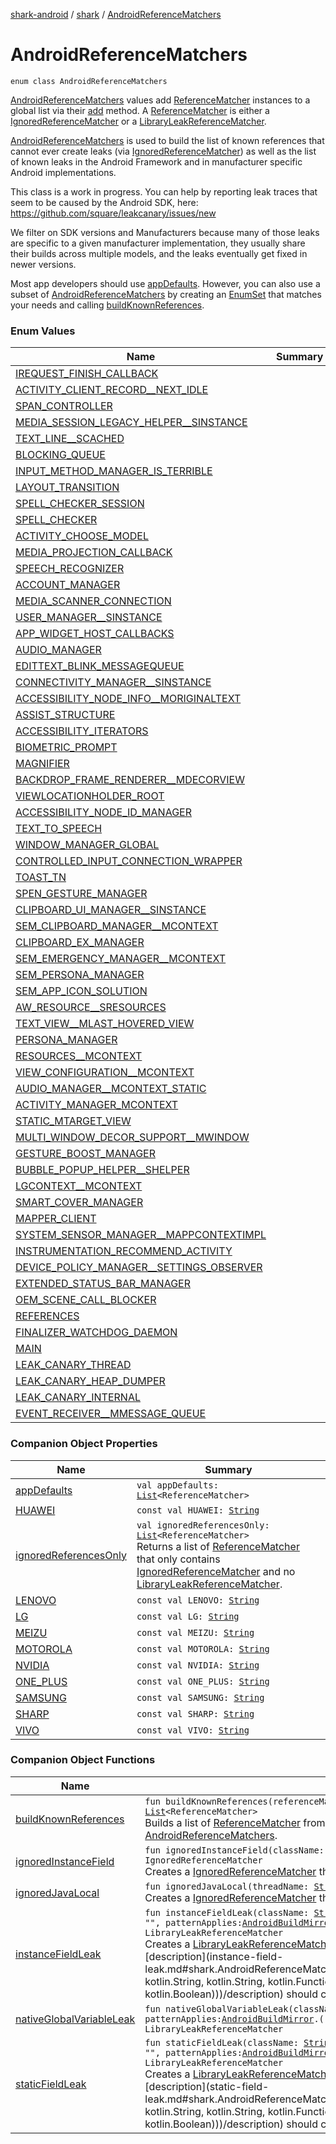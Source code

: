 [shark-android](../../index.md) / [shark](../index.md) / [AndroidReferenceMatchers](./index.md)

# AndroidReferenceMatchers

`enum class AndroidReferenceMatchers`

[AndroidReferenceMatchers](./index.md) values add [ReferenceMatcher](#) instances to a global list via their
[add](#) method. A [ReferenceMatcher](#) is either a [IgnoredReferenceMatcher](#) or
a [LibraryLeakReferenceMatcher](#).

[AndroidReferenceMatchers](./index.md) is used to build the list of known references that cannot ever create
leaks (via [IgnoredReferenceMatcher](#)) as well as the list of known leaks in the Android Framework
and in manufacturer specific Android implementations.

This class is a work in progress. You can help by reporting leak traces that seem to be caused
by the Android SDK, here: https://github.com/square/leakcanary/issues/new

We filter on SDK versions and Manufacturers because many of those leaks are specific to a given
manufacturer implementation, they usually share their builds across multiple models, and the
leaks eventually get fixed in newer versions.

Most app developers should use [appDefaults](app-defaults.md). However, you can also use a subset of
[AndroidReferenceMatchers](./index.md) by creating an [EnumSet](https://docs.oracle.com/javase/6/docs/api/java/util/EnumSet.html) that matches your needs and calling
[buildKnownReferences](build-known-references.md).

### Enum Values

| Name | Summary |
|---|---|
| [IREQUEST_FINISH_CALLBACK](-i-r-e-q-u-e-s-t_-f-i-n-i-s-h_-c-a-l-l-b-a-c-k.md) |  |
| [ACTIVITY_CLIENT_RECORD__NEXT_IDLE](-a-c-t-i-v-i-t-y_-c-l-i-e-n-t_-r-e-c-o-r-d__-n-e-x-t_-i-d-l-e.md) |  |
| [SPAN_CONTROLLER](-s-p-a-n_-c-o-n-t-r-o-l-l-e-r.md) |  |
| [MEDIA_SESSION_LEGACY_HELPER__SINSTANCE](-m-e-d-i-a_-s-e-s-s-i-o-n_-l-e-g-a-c-y_-h-e-l-p-e-r__-s-i-n-s-t-a-n-c-e.md) |  |
| [TEXT_LINE__SCACHED](-t-e-x-t_-l-i-n-e__-s-c-a-c-h-e-d.md) |  |
| [BLOCKING_QUEUE](-b-l-o-c-k-i-n-g_-q-u-e-u-e.md) |  |
| [INPUT_METHOD_MANAGER_IS_TERRIBLE](-i-n-p-u-t_-m-e-t-h-o-d_-m-a-n-a-g-e-r_-i-s_-t-e-r-r-i-b-l-e.md) |  |
| [LAYOUT_TRANSITION](-l-a-y-o-u-t_-t-r-a-n-s-i-t-i-o-n.md) |  |
| [SPELL_CHECKER_SESSION](-s-p-e-l-l_-c-h-e-c-k-e-r_-s-e-s-s-i-o-n.md) |  |
| [SPELL_CHECKER](-s-p-e-l-l_-c-h-e-c-k-e-r.md) |  |
| [ACTIVITY_CHOOSE_MODEL](-a-c-t-i-v-i-t-y_-c-h-o-o-s-e_-m-o-d-e-l.md) |  |
| [MEDIA_PROJECTION_CALLBACK](-m-e-d-i-a_-p-r-o-j-e-c-t-i-o-n_-c-a-l-l-b-a-c-k.md) |  |
| [SPEECH_RECOGNIZER](-s-p-e-e-c-h_-r-e-c-o-g-n-i-z-e-r.md) |  |
| [ACCOUNT_MANAGER](-a-c-c-o-u-n-t_-m-a-n-a-g-e-r.md) |  |
| [MEDIA_SCANNER_CONNECTION](-m-e-d-i-a_-s-c-a-n-n-e-r_-c-o-n-n-e-c-t-i-o-n.md) |  |
| [USER_MANAGER__SINSTANCE](-u-s-e-r_-m-a-n-a-g-e-r__-s-i-n-s-t-a-n-c-e.md) |  |
| [APP_WIDGET_HOST_CALLBACKS](-a-p-p_-w-i-d-g-e-t_-h-o-s-t_-c-a-l-l-b-a-c-k-s.md) |  |
| [AUDIO_MANAGER](-a-u-d-i-o_-m-a-n-a-g-e-r.md) |  |
| [EDITTEXT_BLINK_MESSAGEQUEUE](-e-d-i-t-t-e-x-t_-b-l-i-n-k_-m-e-s-s-a-g-e-q-u-e-u-e.md) |  |
| [CONNECTIVITY_MANAGER__SINSTANCE](-c-o-n-n-e-c-t-i-v-i-t-y_-m-a-n-a-g-e-r__-s-i-n-s-t-a-n-c-e.md) |  |
| [ACCESSIBILITY_NODE_INFO__MORIGINALTEXT](-a-c-c-e-s-s-i-b-i-l-i-t-y_-n-o-d-e_-i-n-f-o__-m-o-r-i-g-i-n-a-l-t-e-x-t.md) |  |
| [ASSIST_STRUCTURE](-a-s-s-i-s-t_-s-t-r-u-c-t-u-r-e.md) |  |
| [ACCESSIBILITY_ITERATORS](-a-c-c-e-s-s-i-b-i-l-i-t-y_-i-t-e-r-a-t-o-r-s.md) |  |
| [BIOMETRIC_PROMPT](-b-i-o-m-e-t-r-i-c_-p-r-o-m-p-t.md) |  |
| [MAGNIFIER](-m-a-g-n-i-f-i-e-r.md) |  |
| [BACKDROP_FRAME_RENDERER__MDECORVIEW](-b-a-c-k-d-r-o-p_-f-r-a-m-e_-r-e-n-d-e-r-e-r__-m-d-e-c-o-r-v-i-e-w.md) |  |
| [VIEWLOCATIONHOLDER_ROOT](-v-i-e-w-l-o-c-a-t-i-o-n-h-o-l-d-e-r_-r-o-o-t.md) |  |
| [ACCESSIBILITY_NODE_ID_MANAGER](-a-c-c-e-s-s-i-b-i-l-i-t-y_-n-o-d-e_-i-d_-m-a-n-a-g-e-r.md) |  |
| [TEXT_TO_SPEECH](-t-e-x-t_-t-o_-s-p-e-e-c-h.md) |  |
| [WINDOW_MANAGER_GLOBAL](-w-i-n-d-o-w_-m-a-n-a-g-e-r_-g-l-o-b-a-l.md) |  |
| [CONTROLLED_INPUT_CONNECTION_WRAPPER](-c-o-n-t-r-o-l-l-e-d_-i-n-p-u-t_-c-o-n-n-e-c-t-i-o-n_-w-r-a-p-p-e-r.md) |  |
| [TOAST_TN](-t-o-a-s-t_-t-n.md) |  |
| [SPEN_GESTURE_MANAGER](-s-p-e-n_-g-e-s-t-u-r-e_-m-a-n-a-g-e-r.md) |  |
| [CLIPBOARD_UI_MANAGER__SINSTANCE](-c-l-i-p-b-o-a-r-d_-u-i_-m-a-n-a-g-e-r__-s-i-n-s-t-a-n-c-e.md) |  |
| [SEM_CLIPBOARD_MANAGER__MCONTEXT](-s-e-m_-c-l-i-p-b-o-a-r-d_-m-a-n-a-g-e-r__-m-c-o-n-t-e-x-t.md) |  |
| [CLIPBOARD_EX_MANAGER](-c-l-i-p-b-o-a-r-d_-e-x_-m-a-n-a-g-e-r.md) |  |
| [SEM_EMERGENCY_MANAGER__MCONTEXT](-s-e-m_-e-m-e-r-g-e-n-c-y_-m-a-n-a-g-e-r__-m-c-o-n-t-e-x-t.md) |  |
| [SEM_PERSONA_MANAGER](-s-e-m_-p-e-r-s-o-n-a_-m-a-n-a-g-e-r.md) |  |
| [SEM_APP_ICON_SOLUTION](-s-e-m_-a-p-p_-i-c-o-n_-s-o-l-u-t-i-o-n.md) |  |
| [AW_RESOURCE__SRESOURCES](-a-w_-r-e-s-o-u-r-c-e__-s-r-e-s-o-u-r-c-e-s.md) |  |
| [TEXT_VIEW__MLAST_HOVERED_VIEW](-t-e-x-t_-v-i-e-w__-m-l-a-s-t_-h-o-v-e-r-e-d_-v-i-e-w.md) |  |
| [PERSONA_MANAGER](-p-e-r-s-o-n-a_-m-a-n-a-g-e-r.md) |  |
| [RESOURCES__MCONTEXT](-r-e-s-o-u-r-c-e-s__-m-c-o-n-t-e-x-t.md) |  |
| [VIEW_CONFIGURATION__MCONTEXT](-v-i-e-w_-c-o-n-f-i-g-u-r-a-t-i-o-n__-m-c-o-n-t-e-x-t.md) |  |
| [AUDIO_MANAGER__MCONTEXT_STATIC](-a-u-d-i-o_-m-a-n-a-g-e-r__-m-c-o-n-t-e-x-t_-s-t-a-t-i-c.md) |  |
| [ACTIVITY_MANAGER_MCONTEXT](-a-c-t-i-v-i-t-y_-m-a-n-a-g-e-r_-m-c-o-n-t-e-x-t.md) |  |
| [STATIC_MTARGET_VIEW](-s-t-a-t-i-c_-m-t-a-r-g-e-t_-v-i-e-w.md) |  |
| [MULTI_WINDOW_DECOR_SUPPORT__MWINDOW](-m-u-l-t-i_-w-i-n-d-o-w_-d-e-c-o-r_-s-u-p-p-o-r-t__-m-w-i-n-d-o-w.md) |  |
| [GESTURE_BOOST_MANAGER](-g-e-s-t-u-r-e_-b-o-o-s-t_-m-a-n-a-g-e-r.md) |  |
| [BUBBLE_POPUP_HELPER__SHELPER](-b-u-b-b-l-e_-p-o-p-u-p_-h-e-l-p-e-r__-s-h-e-l-p-e-r.md) |  |
| [LGCONTEXT__MCONTEXT](-l-g-c-o-n-t-e-x-t__-m-c-o-n-t-e-x-t.md) |  |
| [SMART_COVER_MANAGER](-s-m-a-r-t_-c-o-v-e-r_-m-a-n-a-g-e-r.md) |  |
| [MAPPER_CLIENT](-m-a-p-p-e-r_-c-l-i-e-n-t.md) |  |
| [SYSTEM_SENSOR_MANAGER__MAPPCONTEXTIMPL](-s-y-s-t-e-m_-s-e-n-s-o-r_-m-a-n-a-g-e-r__-m-a-p-p-c-o-n-t-e-x-t-i-m-p-l.md) |  |
| [INSTRUMENTATION_RECOMMEND_ACTIVITY](-i-n-s-t-r-u-m-e-n-t-a-t-i-o-n_-r-e-c-o-m-m-e-n-d_-a-c-t-i-v-i-t-y.md) |  |
| [DEVICE_POLICY_MANAGER__SETTINGS_OBSERVER](-d-e-v-i-c-e_-p-o-l-i-c-y_-m-a-n-a-g-e-r__-s-e-t-t-i-n-g-s_-o-b-s-e-r-v-e-r.md) |  |
| [EXTENDED_STATUS_BAR_MANAGER](-e-x-t-e-n-d-e-d_-s-t-a-t-u-s_-b-a-r_-m-a-n-a-g-e-r.md) |  |
| [OEM_SCENE_CALL_BLOCKER](-o-e-m_-s-c-e-n-e_-c-a-l-l_-b-l-o-c-k-e-r.md) |  |
| [REFERENCES](-r-e-f-e-r-e-n-c-e-s.md) |  |
| [FINALIZER_WATCHDOG_DAEMON](-f-i-n-a-l-i-z-e-r_-w-a-t-c-h-d-o-g_-d-a-e-m-o-n.md) |  |
| [MAIN](-m-a-i-n.md) |  |
| [LEAK_CANARY_THREAD](-l-e-a-k_-c-a-n-a-r-y_-t-h-r-e-a-d.md) |  |
| [LEAK_CANARY_HEAP_DUMPER](-l-e-a-k_-c-a-n-a-r-y_-h-e-a-p_-d-u-m-p-e-r.md) |  |
| [LEAK_CANARY_INTERNAL](-l-e-a-k_-c-a-n-a-r-y_-i-n-t-e-r-n-a-l.md) |  |
| [EVENT_RECEIVER__MMESSAGE_QUEUE](-e-v-e-n-t_-r-e-c-e-i-v-e-r__-m-m-e-s-s-a-g-e_-q-u-e-u-e.md) |  |

### Companion Object Properties

| Name | Summary |
|---|---|
| [appDefaults](app-defaults.md) | `val appDefaults: `[`List`](https://kotlinlang.org/api/latest/jvm/stdlib/kotlin.collections/-list/index.html)`<ReferenceMatcher>` |
| [HUAWEI](-h-u-a-w-e-i.md) | `const val HUAWEI: `[`String`](https://kotlinlang.org/api/latest/jvm/stdlib/kotlin/-string/index.html) |
| [ignoredReferencesOnly](ignored-references-only.md) | `val ignoredReferencesOnly: `[`List`](https://kotlinlang.org/api/latest/jvm/stdlib/kotlin.collections/-list/index.html)`<ReferenceMatcher>`<br>Returns a list of [ReferenceMatcher](#) that only contains [IgnoredReferenceMatcher](#) and no [LibraryLeakReferenceMatcher](#). |
| [LENOVO](-l-e-n-o-v-o.md) | `const val LENOVO: `[`String`](https://kotlinlang.org/api/latest/jvm/stdlib/kotlin/-string/index.html) |
| [LG](-l-g.md) | `const val LG: `[`String`](https://kotlinlang.org/api/latest/jvm/stdlib/kotlin/-string/index.html) |
| [MEIZU](-m-e-i-z-u.md) | `const val MEIZU: `[`String`](https://kotlinlang.org/api/latest/jvm/stdlib/kotlin/-string/index.html) |
| [MOTOROLA](-m-o-t-o-r-o-l-a.md) | `const val MOTOROLA: `[`String`](https://kotlinlang.org/api/latest/jvm/stdlib/kotlin/-string/index.html) |
| [NVIDIA](-n-v-i-d-i-a.md) | `const val NVIDIA: `[`String`](https://kotlinlang.org/api/latest/jvm/stdlib/kotlin/-string/index.html) |
| [ONE_PLUS](-o-n-e_-p-l-u-s.md) | `const val ONE_PLUS: `[`String`](https://kotlinlang.org/api/latest/jvm/stdlib/kotlin/-string/index.html) |
| [SAMSUNG](-s-a-m-s-u-n-g.md) | `const val SAMSUNG: `[`String`](https://kotlinlang.org/api/latest/jvm/stdlib/kotlin/-string/index.html) |
| [SHARP](-s-h-a-r-p.md) | `const val SHARP: `[`String`](https://kotlinlang.org/api/latest/jvm/stdlib/kotlin/-string/index.html) |
| [VIVO](-v-i-v-o.md) | `const val VIVO: `[`String`](https://kotlinlang.org/api/latest/jvm/stdlib/kotlin/-string/index.html) |

### Companion Object Functions

| Name | Summary |
|---|---|
| [buildKnownReferences](build-known-references.md) | `fun buildKnownReferences(referenceMatchers: `[`Set`](https://kotlinlang.org/api/latest/jvm/stdlib/kotlin.collections/-set/index.html)`<`[`AndroidReferenceMatchers`](./index.md)`>): `[`List`](https://kotlinlang.org/api/latest/jvm/stdlib/kotlin.collections/-list/index.html)`<ReferenceMatcher>`<br>Builds a list of [ReferenceMatcher](#) from the [referenceMatchers](build-known-references.md#shark.AndroidReferenceMatchers.Companion$buildKnownReferences(kotlin.collections.Set((shark.AndroidReferenceMatchers)))/referenceMatchers) set of [AndroidReferenceMatchers](./index.md). |
| [ignoredInstanceField](ignored-instance-field.md) | `fun ignoredInstanceField(className: `[`String`](https://kotlinlang.org/api/latest/jvm/stdlib/kotlin/-string/index.html)`, fieldName: `[`String`](https://kotlinlang.org/api/latest/jvm/stdlib/kotlin/-string/index.html)`): IgnoredReferenceMatcher`<br>Creates a [IgnoredReferenceMatcher](#) that matches a [InstanceFieldPattern](#). |
| [ignoredJavaLocal](ignored-java-local.md) | `fun ignoredJavaLocal(threadName: `[`String`](https://kotlinlang.org/api/latest/jvm/stdlib/kotlin/-string/index.html)`): IgnoredReferenceMatcher`<br>Creates a [IgnoredReferenceMatcher](#) that matches a [JavaLocalPattern](#). |
| [instanceFieldLeak](instance-field-leak.md) | `fun instanceFieldLeak(className: `[`String`](https://kotlinlang.org/api/latest/jvm/stdlib/kotlin/-string/index.html)`, fieldName: `[`String`](https://kotlinlang.org/api/latest/jvm/stdlib/kotlin/-string/index.html)`, description: `[`String`](https://kotlinlang.org/api/latest/jvm/stdlib/kotlin/-string/index.html)` = "", patternApplies: `[`AndroidBuildMirror`](../-android-build-mirror/index.md)`.() -> `[`Boolean`](https://kotlinlang.org/api/latest/jvm/stdlib/kotlin/-boolean/index.html)` = ALWAYS): LibraryLeakReferenceMatcher`<br>Creates a [LibraryLeakReferenceMatcher](#) that matches a [InstanceFieldPattern](#). [description](instance-field-leak.md#shark.AndroidReferenceMatchers.Companion$instanceFieldLeak(kotlin.String, kotlin.String, kotlin.String, kotlin.Function1((shark.AndroidBuildMirror, kotlin.Boolean)))/description) should convey what we know about this library leak. |
| [nativeGlobalVariableLeak](native-global-variable-leak.md) | `fun nativeGlobalVariableLeak(className: `[`String`](https://kotlinlang.org/api/latest/jvm/stdlib/kotlin/-string/index.html)`, description: `[`String`](https://kotlinlang.org/api/latest/jvm/stdlib/kotlin/-string/index.html)` = "", patternApplies: `[`AndroidBuildMirror`](../-android-build-mirror/index.md)`.() -> `[`Boolean`](https://kotlinlang.org/api/latest/jvm/stdlib/kotlin/-boolean/index.html)` = ALWAYS): LibraryLeakReferenceMatcher` |
| [staticFieldLeak](static-field-leak.md) | `fun staticFieldLeak(className: `[`String`](https://kotlinlang.org/api/latest/jvm/stdlib/kotlin/-string/index.html)`, fieldName: `[`String`](https://kotlinlang.org/api/latest/jvm/stdlib/kotlin/-string/index.html)`, description: `[`String`](https://kotlinlang.org/api/latest/jvm/stdlib/kotlin/-string/index.html)` = "", patternApplies: `[`AndroidBuildMirror`](../-android-build-mirror/index.md)`.() -> `[`Boolean`](https://kotlinlang.org/api/latest/jvm/stdlib/kotlin/-boolean/index.html)` = ALWAYS): LibraryLeakReferenceMatcher`<br>Creates a [LibraryLeakReferenceMatcher](#) that matches a [StaticFieldPattern](#). [description](static-field-leak.md#shark.AndroidReferenceMatchers.Companion$staticFieldLeak(kotlin.String, kotlin.String, kotlin.String, kotlin.Function1((shark.AndroidBuildMirror, kotlin.Boolean)))/description) should convey what we know about this library leak. |

